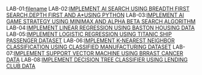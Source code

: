 LAB-01:[filename](https://github.com/akshayakandukuri/AIML-LAB/blob/main/AIML_LAB_01.ipynb)
LAB-02:[IMPLEMENT AI SEARCH USING BREADTH FIRST SEARCH,DEPTH FIRST AND A*USING PYTHON](https://github.com/akshayakandukuri/AIML-LAB/blob/main/AIML_LAB_02.ipynb)
LAB-03:[IMPLEMENT AI GAME STRATEGY USING MINIMAX AND ALPHA BETA SEARCH ALGORITHM](https://github.com/akshayakandukuri/AIML-LAB/blob/main/AIML_LAB_03.ipynb)
LAB-04:[IMPLEMENT LINEAR REGRESSION USING BASTON HOUSING DATA](https://github.com/akshayakandukuri/AIML-LAB/blob/main/AIML_LAB_04.ipynb)
LAB-05:[IMPLEMENT LOGISTIC REGRESSION USING TITANIC SHIP PASSENGER DATASET](https://github.com/akshayakandukuri/AIML-LAB/blob/main/AIML_LAB_05.ipynb)
LAB-06:[IMPLEMENT K-NEAREST NEIGHBOR CLASSIFICATION USING CLASSIFIED MANUFACTURING DATASET](https://github.com/akshayakandukuri/AIML-LAB/blob/main/AIML_LAB_06.ipynb)
LAB-07:[IMPLEMENT SUPPORT VECTOR MACHINE USING BRRAST CANCER DATA](https://github.com/akshayakandukuri/AIML-LAB/blob/main/AIML_LAB_07.ipynb)
LAB-08:[IMPLEMENT DECISION TREE CLASSIFIER USING LENDING CLUB DATA](https://github.com/akshayakandukuri/AIML-LAB/blob/main/AIML_LAB_08.ipynb)
